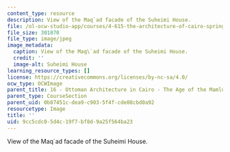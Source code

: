 ```yaml
---
content_type: resource
description: View of the Maq`ad facade of the Suheimi House.
file: /ol-ocw-studio-app/courses/4-615-the-architecture-of-cairo-spring-2002/9cc5cdc05d4c19f7bf8d9a25f564ba23_1151.jpeg
file_size: 301870
file_type: image/jpeg
image_metadata:
  caption: View of the Maq\`ad facade of the Suheimi House.
  credit: ''
  image-alt: Suheimi House
learning_resource_types: []
license: https://creativecommons.org/licenses/by-nc-sa/4.0/
ocw_type: OCWImage
parent_title: 16 - Ottoman Architecture in Cairo - The Age of the Mamluk Beys
parent_type: CourseSection
parent_uid: 0b87451c-dea9-c903-5f4f-cde08cbd0a92
resourcetype: Image
title: ''
uid: 9cc5cdc0-5d4c-19f7-bf8d-9a25f564ba23
---
```

View of the Maq`ad facade of the Suheimi House.